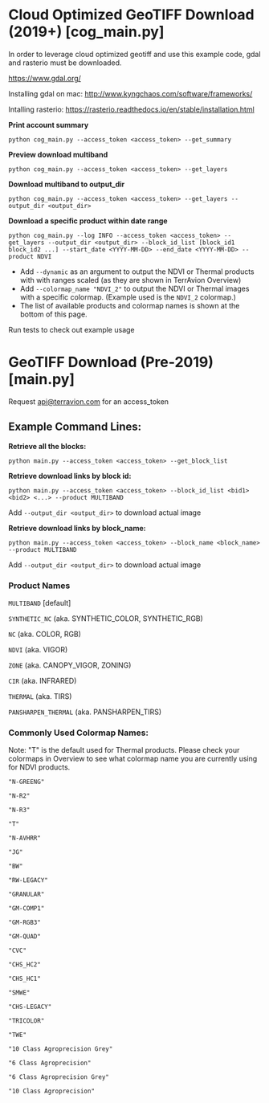 Cloud Optimized GeoTIFF Download (2019+) [cog_main.py]
====================

In order to leverage cloud optimized geotiff and use this example code, gdal and rasterio must be downloaded.

https://www.gdal.org/


Installing gdal on mac:
http://www.kyngchaos.com/software/frameworks/

Intalling rasterio:
https://rasterio.readthedocs.io/en/stable/installation.html

**Print account summary**

```
python cog_main.py --access_token <access_token> --get_summary
```

**Preview download multiband**

```
python cog_main.py --access_token <access_token> --get_layers
```

**Download multiband to output_dir**

```
python cog_main.py --access_token <access_token> --get_layers --output_dir <output_dir>
```

**Download a specific product within date range**

```
python cog_main.py --log INFO --access_token <access_token> --get_layers --output_dir <output_dir> --block_id_list [block_id1  block_id2 ...] --start_date <YYYY-MM-DD> --end_date <YYYY-MM-DD> --product NDVI
```

- Add `--dynamic` as an argument to output the NDVI or Thermal products with with ranges scaled (as they are shown in TerrAvion Overview)
- Add `--colormap_name "NDVI_2"` to output the NDVI or Thermal images with a specific colormap. (Example used is the `NDVI_2` colormap.)
- The list of available products and colormap names is shown at the bottom of this page.

Run tests to check out example usage


GeoTIFF Download (Pre-2019) [main.py]
====================

Request api@terravion.com for an access_token

## Example Command Lines:

**Retrieve all the blocks:**

```
python main.py --access_token <access_token> --get_block_list
```

**Retrieve download links by block id:**

```
python main.py --access_token <access_token> --block_id_list <bid1> <bid2> <...> --product MULTIBAND
```

Add `--output_dir <output_dir>` to download actual image

**Retrieve download links by block_name:**

```
python main.py --access_token <access_token> --block_name <block_name> --product MULTIBAND
```

Add `--output_dir <output_dir>` to download actual image

### Product Names

`MULTIBAND` [default]

`SYNTHETIC_NC` (aka. SYNTHETIC_COLOR, SYNTHETIC_RGB)

`NC` (aka. COLOR, RGB)

`NDVI` (aka. VIGOR)

`ZONE` (aka. CANOPY_VIGOR, ZONING)

`CIR` (aka. INFRARED)

`THERMAL` (aka. TIRS)

`PANSHARPEN_THERMAL` (aka. PANSHARPEN_TIRS)

### Commonly Used Colormap Names:

Note: "T" is the default used for Thermal products. Please check your colormaps in Overview to see what colormap name you are currently using for NDVI products.

`"N-GREENG"`

`"N-R2"`

`"N-R3"`

`"T"`

`"N-AVHRR"`

`"JG"`

`"BW"`

`"RW-LEGACY"`

`"GRANULAR"`

`"GM-COMP1"`

`"GM-RGB3"`

`"GM-QUAD"`

`"CVC"`

`"CHS_HC2"`

`"CHS_HC1"`

`"SMWE"`

`"CHS-LEGACY"`

`"TRICOLOR"`

`"TWE"`

`"10 Class Agroprecision Grey"`

`"6 Class Agroprecision"`

`"6 Class Agroprecision Grey"`

`"10 Class Agroprecision"`